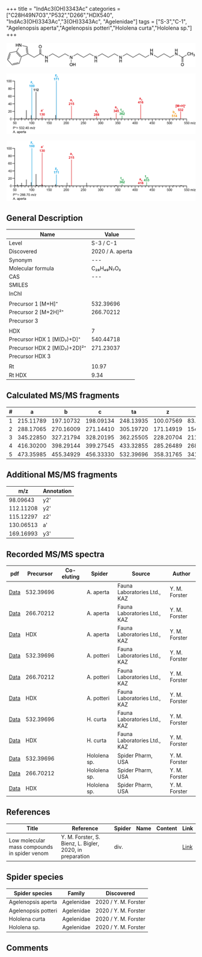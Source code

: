 +++
title = "IndAc3(OH)3343Ac"
categories = ["C28H49N7O3","P532","D266","HDX540",
"IndAc3(OH)3343Ac","3(OH)3343Ac",
"Agelenidae"]
tags = ["S-3","C-1",
"Agelenopsis aperta","Agelenopsis potteri","Hololena curta","Hololena sp."]
+++

![](/img/IndAc3(OH)3343Ac.png)

![](/img_MSMS/532_IndAc3(OH)3343Ac_Aa.png?classes=border)

![](/img_MSMS/532_IndAc3(OH)3343Ac_Aa_2.png?classes=border)

## General Description

| Name                        | Value            |
|-----------------------------|------------------|
| Level                       | S-3 / C-1               |
| Discovered                  | 2020 / A. aperta |
| Synonym                     | ---              |
| Molecular formula           | C₂₈H₄₉N₇O₃       |
| CAS                         | ---              |
| SMILES |   |
| InChI  |   |
|                             |                  |
| Precursor 1 [M+H]⁺          | 532.39696        |
| Precursor 2 [M+2H]²⁺        | 266.70212        |
| Precursor 3                 |                  |
|                             |                  |
| HDX                         | 7                |
| Precursor HDX 1 [M(D₇)+D]⁺   | 540.44718        |
| Precursor HDX 2 [M(D₇)+2D]²⁺ | 271.23037        |
| Precursor HDX 3             |                  |
|                             |                  |
| Rt                          | 10.97            |
| Rt HDX                      | 9.34             |

## Calculated MS/MS fragments

| # | a         | b         | c         | ta        | z         | y         | tz        |
|---|-----------|-----------|-----------|-----------|-----------|-----------|-----------|
| 1 | 215.11789 | 197.10732 | 198.09134 | 248.13935 | 100.07569 | 83.04914 | 117.10224 |
| 2 | 288.17065 | 270.16009 | 271.14410 | 305.19720 | 171.14919 | 154.12264 | 188.17574 |
| 3 | 345.22850 | 327.21794 | 328.20195 | 362.25505 | 228.20704 | 211.18049 | 245.23359 |
| 4 | 416.30200 | 398.29144 | 399.27545 | 433.32855 | 285.26489 | 268.23834 | 318.28635 |
| 5 | 473.35985 | 455.34929 | 456.33330 | 532.39696 | 358.31765 | 341.29110 | 375.34420 |

## Additional MS/MS fragments

| m/z       | Annotation |
|-----------|------------|
| 98.09643  | y2'        |
| 112.11208 | y2'        |
| 115.12297 | z2'        |
| 130.06513 | a'         |
| 169.16993 | y3'        |

## Recorded MS/MS spectra

| pdf                                                   | Precursor | Co-eluting | Spider    | Source                       | Author        |
|-------------------------------------------------------|-----------|------------|-----------|------------------------------|---------------|
| [Data](/pdf/A-aperta/532_IndAc3(OH)3343Ac_Aa.pdf)     | 532.39696 |            | A. aperta | Fauna Laboratories Ltd., KAZ | Y. M. Forster |
| [Data](/pdf/A-aperta/532_IndAc3(OH)3343Ac_Aa_2.pdf)   | 266.70212 |            | A. aperta | Fauna Laboratories Ltd., KAZ | Y. M. Forster |
| [Data](/pdf/A-aperta/532_IndAc3(OH)3343Ac_Aa_HDX.pdf) | HDX       |            | A. aperta | Fauna Laboratories Ltd., KAZ | Y. M. Forster |
| [Data](/pdf/A-potteri/532_IndAc3(OH)3343Ac_Ap.pdf) | 532.39696 |           | A. potteri | Fauna Laboratories Ltd., KAZ | Y. M. Forster |
| [Data](/pdf/A-potteri/532_IndAc3(OH)3343Ac_Ap_2.pdf) | 266.70212 |           | A. potteri | Fauna Laboratories Ltd., KAZ | Y. M. Forster |
| [Data](/pdf/A-potteri/532_IndAc3(OH)3343Ac_Ap_HDX.pdf) | HDX |           | A. potteri | Fauna Laboratories Ltd., KAZ | Y. M. Forster |
| [Data](/pdf/H-curta/532_IndAc3(OH)3343Ac_Hc.pdf) | 532.39696 |           | H. curta | Fauna Laboratories Ltd., KAZ | Y. M. Forster |
| [Data](/pdf/H-curta/532_IndAc3(OH)3343Ac_Hc_HDX.pdf) | HDX |           | H. curta | Fauna Laboratories Ltd., KAZ | Y. M. Forster |
| [Data](/pdf/Hololena-sp/532_IndAc3(OH)3343Ac_Ho-sp.pdf) | 532.39696 |           | Hololena sp. | Spider Pharm, USA | Y. M. Forster |
| [Data](/pdf/Hololena-sp/532_IndAc3(OH)3343Ac_Ho-sp_2.pdf) | 266.70212 |           | Hololena sp. | Spider Pharm, USA | Y. M. Forster |
| [Data](/pdf/Hololena-sp/532_IndAc3(OH)3343Ac_Ho-sp_HDX.pdf) | HDX |           | Hololena sp. | Spider Pharm, USA | Y. M. Forster |

## References

| Title     | Reference   | Spider    | Name   | Content  | Link |
|-----------|-------------|-----------|--------|----------|-----|
| Low molecular mass compounds in spider venom      | Y. M. Forster, S. Bienz, L. Bigler, 2020, in preparation          | div.       |   |   | [Link](unknown) |

## Spider species

| Spider species     | Family     | Discovered           |
|--------------------|------------|----------------------|
| Agelenopsis aperta | Agelenidae | 2020 / Y. M. Forster |
| Agelenopsis potteri | Agelenidae | 2020 / Y. M. Forster |
| Hololena curta | Agelenidae | 2020 / Y. M. Forster |
| Hololena sp. | Agelenidae | 2020 / Y. M. Forster |

## Comments